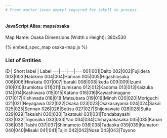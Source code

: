 ```yaml
---
# Front matter (even empty) required for Jekyll to process
---
```


#### JavaScript Alias: maps/osaka

Map Name: Osaka
Dimensions (Width x Height): 380x530



{% embed_spec_map osaka-map.js %}

### List of Entities

ID | Short label | Label
---|---|---|---
001|001|Daito
002|002|Fujiidera
003|003|Habikino
004|004|Hannan
005|005|Higashiosaka
006|006|Hirakata
007|007|Ibaraki
008|008|Ikeda
009|009|Izumi
010|010|Izumiotsu
011|011|Izumisano
012|012|Kadoma
013|013|Kaizuka
014|014|Kashiwara
015|015|Katano
016|016|Kawachinagano
017|017|Kishiwada
018|018|Matsubara
019|019|Minoh
020|020|Moriguchi
021|021|Neyagawa
022|022|Osaka
023|023|Osakasayama
024|024|Sakai
025|025|Sennan
026|026|Settsu
027|027|Shijonawate
028|028|Suita
029|029|Takaishi
030|030|Takatsuki
031|031|Tondabayashi
032|032|Toyonaka
033|033|Yao
034|034|Chihayaakasaka
035|035|Kanan
036|036|Taishi
037|037|Shimamoto
038|038|Tadaoka
039|039|Kumatori
040|040|Misaki
041|041|Tajiri
042|042|Nose
043|043|Toyono